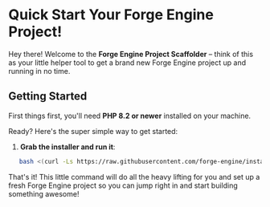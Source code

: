 # Quick Start Your Forge Engine Project!

Hey there! Welcome to the **Forge Engine Project Scaffolder** – think of this as your little helper tool to get a brand new Forge Engine project up and running in no time.

## Getting Started

First things first, you'll need **PHP 8.2 or newer** installed on your machine.

Ready? Here's the super simple way to get started:

1. **Grab the installer and run it**:

```bash
   bash <(curl -Ls https://raw.githubusercontent.com/forge-engine/installer/refs/heads/main/installer.sh)
```

That's it! This little command will do all the heavy lifting for you and set up a fresh Forge Engine project so you 
can jump right in and start building something awesome!
